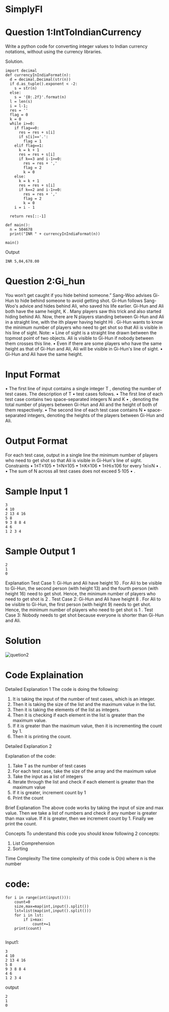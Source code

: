 # SimplyFI
# Question 1:IntToIndianCurrency
Write a python code for converting integer values to Indian currency notations, without using the currency libraries.

Solution.

```
import decimal
def currencyInIndiaFormat(n):
  d = decimal.Decimal(str(n))
  if d.as_tuple().exponent < -2:
    s = str(n)
  else:
    s = '{0:.2f}'.format(n)
  l = len(s)
  i = l-1;
  res = ''
  flag = 0
  k = 0
  while i>=0:
    if flag==0:
      res = res + s[i]
      if s[i]=='.':
        flag = 1
    elif flag==1:
      k = k + 1
      res = res + s[i]
      if k==3 and i-1>=0:
        res = res + ','
        flag = 2
        k = 0
    else:
      k = k + 1
      res = res + s[i]
      if k==2 and i-1>=0:
        res = res + ','
        flag = 2
        k = 0
    i = i - 1

  return res[::-1]

def main():
  n = 504678
  print("INR " + currencyInIndiaFormat(n)) 

main()
```
Output

```
INR 5,04,678.00

```

# Question 2:Gi_hun
You won’t get caught if you hide behind someone.”
Sang-Woo advises Gi-Hun to hide behind someone to avoid getting shot.
Gi-Hun follows Sang-Woo's advice and hides behind Ali, who saved his life earlier. Gi-Hun and Ali
both have the same height, K
. Many players saw this trick and also started hiding behind Ali.
Now, there are N
players standing between Gi-Hun and Ali in a straight line, with the ith player having height Hi
. Gi-Hun wants to know the minimum number of players who need to get shot so that Ali is visible
in his line of sight.
Note:
• Line of sight is a straight line drawn between the topmost point of two objects. Ali is visible
to Gi-Hun if nobody between them crosses this line.
• Even if there are some players who have the same height as that of Gi-Hun and Ali, Ali will
be visible in Gi-Hun's line of sight.
• Gi-Hun and Ali have the same height.
# Input Format
• The first line of input contains a single integer T
, denoting the number of test cases. The description of T
• test cases follows.
• The first line of each test case contains two space-separated integers N and K
• , denoting the total number of players between Gi-Hun and Ali and the height of both of
them respectively.
• The second line of each test case contains N
• space-separated integers, denoting the heights of the players between Gi-Hun and Ali.
# Output Format
For each test case, output in a single line the minimum number of players who need to get shot so
that Ali is visible in Gi-Hun's line of sight.
Constraints
• 1≤T≤105
• 1≤N≤105
• 1≤K≤106
• 1≤Hi≤106 for every 1≤i≤N
• .
• The sum of N across all test cases does not exceed 5⋅105
• .
# Sample Input 1
```
3
4 10
2 13 4 16
5 8
9 3 8 8 4
4 6
1 2 3 4
```
# Sample Output 1
```
2
1
0
```
Explanation
Test Case 1: Gi-Hun and Ali have height 10
. For Ali to be visible to Gi-Hun, the second person (with height 13) and the fourth person (with
height 16) need to get shot. Hence, the minimum number of players who need to get shot is 2
.
Test Case 2: Gi-Hun and Ali have height 8
. For Ali to be visible to Gi-Hun, the first person (with height 9) needs to get shot. Hence, the
minimum number of players who need to get shot is 1
.
Test Case 3: Nobody needs to get shot because everyone is shorter than Gi-Hun and Ali.

# Solution

![quetion2](https://user-images.githubusercontent.com/82312119/191941844-c9e0f341-75f0-4887-a131-620b5198ab14.PNG)
# Code Explaination
Detailed Explanation 1
The code is doing the following:
1. It is taking the input of the number of test cases, which is an integer.
2. Then it is taking the size of the list and the maximum value in the list.
3. Then it is taking the elements of the list as integers.
4. Then it is checking if each element in the list is greater than the maximum value.
5. If it is greater than the maximum value, then it is incrementing the count by 1.
6. Then it is printing the count.

Detailed Explanation 2

Explanation of the code:
1. Take T as the number of test cases
2. For each test case, take the size of the array and the maximum value
3. Take the input as a list of integers
4. Iterate through the list and check if each element is greater than the maximum value
5. If it is greater, increment count by 1
6. Print the count

Brief Explanation
The above code works by taking the input of size and max value.
Then we take a list of numbers and check if any number is greater than max value.
If it is greater, then we increment count by 1.
Finally we print the count.


Concepts
To understand this code you should know following 2 concepts:
1. List Comprehension
2. Sorting

Time Complexity
The time complexity of this code is O(n) where n is the number

# code:
```
for i in range(int(input())):
    count=0
    size,max=map(int,input().split())
    lst=list(map(int,input().split()))
    for i in lst:
        if i>max:
            count+=1 
    print(count)
    
```


Input1: 
```
3
4 10
2 13 4 16
5 8
9 3 8 8 4
4 6
1 2 3 4
```

output
```
2
1
0
```



